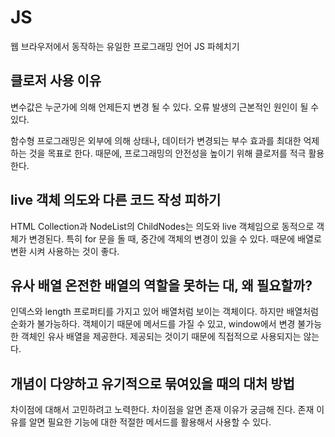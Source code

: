 # JS
웹 브라우저에서 동작하는 유일한 프로그래밍 언어 JS 파헤치기


## 클로저 사용 이유
변수값은 누군가에 의해 언제든지 변경 될 수 있다.
오류 발생의 근본적인 원인이 될 수 있다.

함수형 프로그래밍은 외부에 의해 상태나, 데이터가 변경되는 부수 효과를 최대한 억제하는 것을 목표로 한다.
때문에, 프로그래밍의 안전성을 높이기 위해 클로저를 적극 활용한다.

## live 객체 의도와 다른 코드 작성  피하기
HTML Collection과 NodeList의 ChildNodes는 의도와 live 객체임으로 동적으로 객체가 변경된다.
특히 for 문을 돌 때, 중간에 객체의 변경이 있을 수 있다. 
때문에 배열로 변환 시켜 사용하는 것이 좋다.

## 유사 배열 온전한 배열의 역할을 못하는 대, 왜 필요할까?
인덱스와 length 프로퍼티를 가지고 있어 배열처럼 보이는 객체이다. 
하지만 배열처럼 순화가 불가능하다.
객체이기 때문에 메서드를 가질 수 있고, window에서 변경 불가능한 객체인 유사 배열을 제공한다.
제공되는 것이기 때문에 직접적으로 사용되지는 않는다.


## 개념이 다양하고 유기적으로 묶여있을 때의 대처 방법
차이점에 대해서 고민하려고 노력한다.
차이점을 알면 존재 이유가 궁금해 진다.
존재 이유를 알면 필요한 기능에 대한 적절한 메서드를 활용해서 사용할 수 있다.
